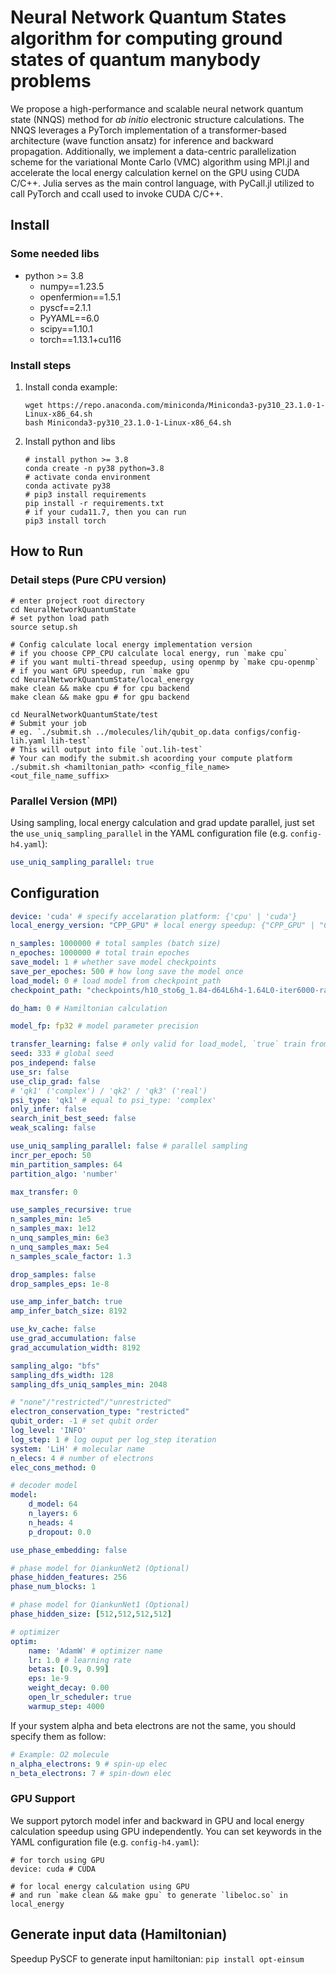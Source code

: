 

# Neural Network Quantum States algorithm for computing ground states of quantum manybody problems


We propose a high-performance and scalable neural network quantum state (NNQS) method for $\textit{ab initio}$ electronic structure calculations. The NNQS leverages a PyTorch implementation of a transformer-based architecture (wave function ansatz) for inference and backward propagation. 
Additionally, we implement a data-centric parallelization scheme for the variational Monte Carlo (VMC) algorithm using MPI.jl and accelerate the local energy calculation kernel on the GPU using CUDA C/C++.
Julia serves as the main control language, with PyCall.jl utilized to call PyTorch and ccall used to invoke CUDA C/C++.


## Install

### Some needed libs
- python >= 3.8
    - numpy==1.23.5
    - openfermion==1.5.1
    - pyscf==2.1.1
    - PyYAML==6.0
    - scipy==1.10.1
    - torch==1.13.1+cu116

### Install steps

1. Install conda example:
    ```shell
    wget https://repo.anaconda.com/miniconda/Miniconda3-py310_23.1.0-1-Linux-x86_64.sh
    bash Miniconda3-py310_23.1.0-1-Linux-x86_64.sh
    ```

2. Install python and libs
    ```shell
    # install python >= 3.8
    conda create -n py38 python=3.8
    # activate conda environment
    conda activate py38
    # pip3 install requirements
    pip install -r requirements.txt
    # if your cuda11.7, then you can run
    pip3 install torch
    ```

## How to Run

### Detail steps (Pure CPU version)
```shell
# enter project root directory
cd NeuralNetworkQuantumState
# set python load path
source setup.sh

# Config calculate local energy implementation version 
# if you choose CPP_CPU calculate local energy, run `make cpu`
# if you want multi-thread speedup, using openmp by `make cpu-openmp`
# if you want GPU speedup, run `make gpu`
cd NeuralNetworkQuantumState/local_energy
make clean && make cpu # for cpu backend
make clean && make gpu # for gpu backend

cd NeuralNetworkQuantumState/test
# Submit your job
# eg. `./submit.sh ../molecules/lih/qubit_op.data configs/config-lih.yaml lih-test`
# This will output into file `out.lih-test`
# Your can modify the submit.sh acoording your compute platform
./submit.sh <hamiltonian_path> <config_file_name> <out_file_name_suffix>
```

### Parallel Version (MPI)
Using sampling, local energy calculation and grad update parallel, just set the `use_uniq_sampling_parallel` in the YAML configuration file (e.g. `config-h4.yaml`):

```yaml
use_uniq_sampling_parallel: true
```

## Configuration
```yaml
device: 'cuda' # specify accelaration platform: {'cpu' | 'cuda'}
local_energy_version: "CPP_GPU" # local energy speedup: {"CPP_GPU" | "CPP_CPU"}

n_samples: 1000000 # total samples (batch size)
n_epoches: 1000000 # total train epoches
save_model: 1 # whether save model checkpoints
save_per_epoches: 500 # how long save the model once
load_model: 0 # load model from checkpoint_path
checkpoint_path: "checkpoints/h10_sto6g_1.84-d64L6h4-1.64L0-iter6000-rank0.pt"

do_ham: 0 # Hamiltonian calculation

model_fp: fp32 # model parameter precision

transfer_learning: false # only valid for load_model, `true` train from the 0-th, otherwise from checkpoints continue
seed: 333 # global seed
pos_independ: false
use_sr: false
use_clip_grad: false
# 'qk1' ('complex') / 'qk2' / 'qk3' ('real')
psi_type: 'qk1' # equal to psi_type: 'complex'
only_infer: false
search_init_best_seed: false
weak_scaling: false

use_uniq_sampling_parallel: false # parallel sampling
incr_per_epoch: 50
min_partition_samples: 64
partition_algo: 'number'

max_transfer: 0

use_samples_recursive: true
n_samples_min: 1e5
n_samples_max: 1e12
n_unq_samples_min: 6e3
n_unq_samples_max: 5e4
n_samples_scale_factor: 1.3

drop_samples: false
drop_samples_eps: 1e-8

use_amp_infer_batch: true
amp_infer_batch_size: 8192

use_kv_cache: false
use_grad_accumulation: false
grad_accumulation_width: 8192

sampling_algo: "bfs"
sampling_dfs_width: 128
sampling_dfs_uniq_samples_min: 2048

# "none"/"restricted"/"unrestricted"
electron_conservation_type: "restricted"
qubit_order: -1 # set qubit order
log_level: 'INFO'
log_step: 1 # log ouput per log_step iteration
system: 'LiH' # molecular name
n_elecs: 4 # number of electrons
elec_cons_method: 0

# decoder model
model:
    d_model: 64
    n_layers: 6
    n_heads: 4
    p_dropout: 0.0

use_phase_embedding: false

# phase model for QiankunNet2 (Optional)
phase_hidden_features: 256
phase_num_blocks: 1

# phase model for QiankunNet1 (Optional)
phase_hidden_size: [512,512,512,512]

# optimizer
optim:
    name: 'AdamW' # optimizer name
    lr: 1.0 # learning rate
    betas: [0.9, 0.99]
    eps: 1e-9
    weight_decay: 0.00
    open_lr_scheduler: true
    warmup_step: 4000
```
If your system alpha and beta electrons are not the same, you should specify them as follow:
```yaml
# Example: O2 molecule
n_alpha_electrons: 9 # spin-up elec
n_beta_electrons: 7 # spin-down elec
```
### GPU Support
We support pytorch model infer and backward in GPU and local energy calculation speedup using GPU independently. You can set keywords in the YAML configuration file (e.g. `config-h4.yaml`):

```shell
# for torch using GPU 
device: cuda # CUDA

# for local energy calculation using GPU
# and run `make clean && make gpu` to generate `libeloc.so` in local_energy
```

## Generate input data (Hamiltonian)

Speedup PySCF to generate input hamiltonian:
`pip install opt-einsum`
